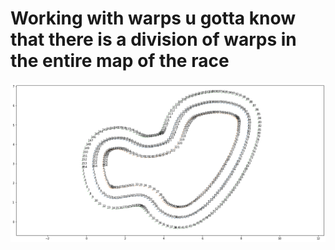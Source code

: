 # Working with warps u gotta know that there is a division of warps in the entire map of the race

![alt text](image.png)

